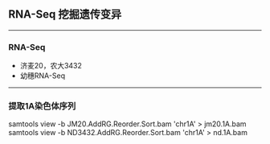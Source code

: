 ## RNA-Seq 挖掘遗传变异
-----------------------------
### RNA-Seq
* 济麦20，农大3432
* 幼穗RNA-Seq
-----------------------------
### 提取1A染色体序列
  samtools view -b JM20.AddRG.Reorder.Sort.bam 'chr1A' > jm20.1A.bam  
samtools view -b ND3432.AddRG.Reorder.Sort.bam 'chr1A' > nd.1A.bam
